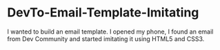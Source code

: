 # DevTo-Email-Template-Imitating
I wanted to build an email template. I opened my phone, I found an email from Dev Community and started imitating it using HTML5 and CSS3.

